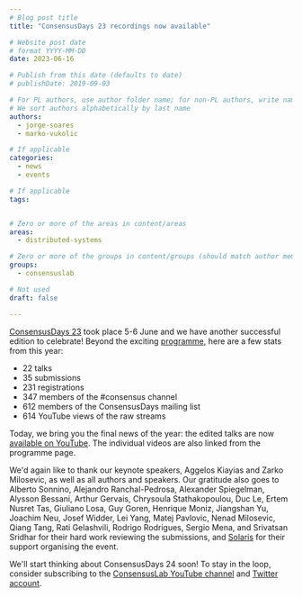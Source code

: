 ```yaml
---
# Blog post title
title: "ConsensusDays 23 recordings now available"

# Website post date
# format YYYY-MM-DD
date: 2023-06-16

# Publish from this date (defaults to date)
# publishDate: 2019-09-03

# For PL authors, use author folder name; for non-PL authors, write name as in paper within ""
# We sort authors alphabetically by last name
authors:
  - jorge-soares
  - marko-vukolic

# If applicable
categories:
  - news
  - events

# If applicable
tags:


# Zero or more of the areas in content/areas
areas:
  - distributed-systems

# Zero or more of the groups in content/groups (should match author membership)
groups:
  - consensuslab

# Not used
draft: false

---
```


[ConsensusDays 23](/sites/consensusday23/) took place 5-6 June and we have another successful edition to celebrate! Beyond the exciting [programme](/sites/consensusday23/programme/), here are a few stats from this year:
- 22 talks
- 35 submissions
- 231 registrations
- 347 members of the #consensus channel 
- 612 members of the ConsensusDays mailing list 
- 614 YouTube views of the raw streams

Today, we bring you the final news of the year: the edited talks are now [available on YouTube](https://www.youtube.com/playlist?list=PLxN6L-h3wFfsRKLCj4I8xKeKjy9OL-EY6). The individual videos are also linked from the programme page.

We'd again like to thank our keynote speakers, Aggelos Kiayias and Zarko Milosevic, as well as all authors and speakers. Our gratitude also goes to Alberto Sonnino, Alejandro Ranchal-Pedrosa, Alexander Spiegelman, Alysson Bessani, Arthur Gervais, Chrysoula Stathakopoulou, Duc Le, Ertem Nusret Tas, Giuliano Losa, Guy Goren, Henrique Moniz, Jiangshan Yu, Joachim Neu, Josef Widder, Lei Yang, Matej Pavlovic, Nenad Milosevic, Qiang Tang, Rati Gelashvili, Rodrigo Rodrigues, Sergio Mena, and Srivatsan Sridhar for their hard work reviewing the submissions, and [Solaris](https://solaris.agency/) for their support organising the event.

We'll start thinking about ConsensusDays 24 soon! To stay in the loop, consider subscribing to the [ConsensusLab YouTube channel](https://www.youtube.com/@ConsensusLab_) and [Twitter account](https://twitter.com/consensuslab_).

